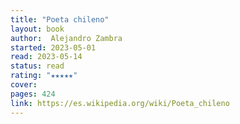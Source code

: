 ```yaml
---
title: "Poeta chileno"
layout: book
author:  Alejandro Zambra
started: 2023-05-01
read: 2023-05-14
status: read
rating: "★★★★★"
cover: 
pages: 424
link: https://es.wikipedia.org/wiki/Poeta_chileno
---
```

